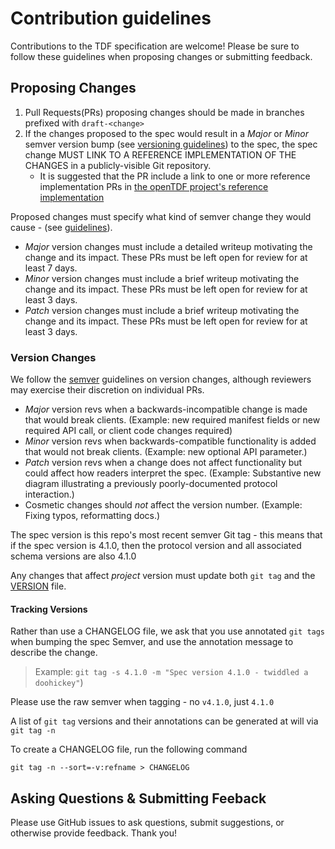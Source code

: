 # Contribution guidelines

Contributions to the TDF specification are welcome! Please be sure to follow these guidelines when proposing changes or submitting feedback.

## Proposing Changes

1. Pull Requests(PRs) proposing changes should be made in branches prefixed with `draft-<change>`
2. If the changes proposed to the spec would result in a _Major_ or _Minor_ semver version bump (see [versioning guidelines](#version-changes)) to the spec, the spec change MUST LINK TO A REFERENCE IMPLEMENTATION OF THE CHANGES in a publicly-visible Git repository.
   - It is suggested that the PR include a link to one or more reference implementation PRs in [the openTDF project's reference implementation](https://github.com/opentdf)

Proposed changes must specify what kind of semver change they would cause - (see [guidelines](#version-changes)).

* _Major_ version changes must include a detailed writeup motivating the change and its impact. These PRs must be left open for review for at least 7 days.
* _Minor_ version changes must include a brief writeup motivating the change and its impact. These PRs must be left open for review for at least 3 days.
* _Patch_ version changes must include a brief writeup motivating the change and its impact. These PRs must be left open for review for at least 3 days.

### Version Changes

We follow the [semver](https://semver.org/spec/v2.0.0.html) guidelines on version changes, although reviewers may exercise their discretion on individual PRs.

* _Major_ version revs when a backwards-incompatible change is made that would break clients. (Example: new required manifest fields or new required API call, or client code changes required)
* _Minor_ version revs when backwards-compatible functionality is added that would not break clients. (Example: new optional API parameter.)
* _Patch_ version revs when a change does not affect functionality but could affect how readers interpret the spec. (Example: Substantive new diagram illustrating a previously poorly-documented protocol interaction.)
* Cosmetic changes should _not_ affect the version number. (Example: Fixing typos, reformatting docs.)

The spec version is this repo's most recent semver Git tag - this means that if the spec version is 4.1.0, then the protocol version and all associated schema versions are also 4.1.0

Any changes that affect _project_ version must update both `git tag` and the [VERSION](VERSION) file.

#### Tracking Versions
Rather than use a CHANGELOG file, we ask that you use annotated `git tags` when bumping the spec Semver, and use the annotation message to describe the change.
> Example: `git tag -s 4.1.0 -m "Spec version 4.1.0 - twiddled a doohickey"`)

Please use the raw semver when tagging - no `v4.1.0`, just `4.1.0`

A list of `git tag` versions and their annotations can be generated at will via `git tag -n`

To create a CHANGELOG file, run the following command

`git tag -n --sort=-v:refname > CHANGELOG`

## Asking Questions & Submitting Feeback

Please use GitHub issues to ask questions, submit suggestions, or otherwise provide feedback. Thank you!
